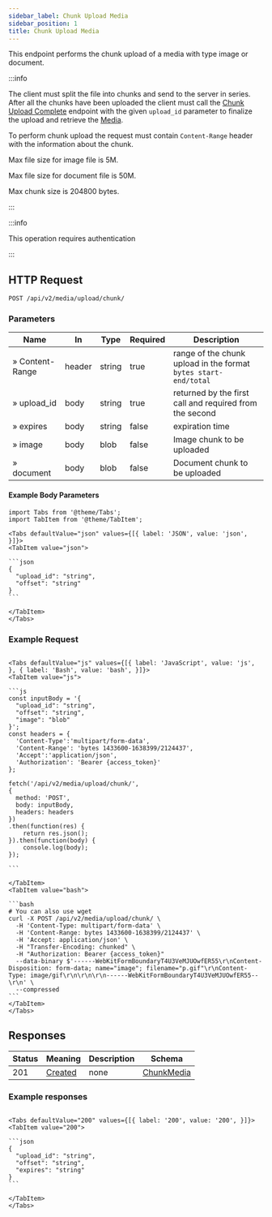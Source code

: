 ```yaml
---
sidebar_label: Chunk Upload Media
sidebar_position: 1
title: Chunk Upload Media
---
```


This endpoint performs the chunk upload of a media with type image or document.

:::info

 The client must split the file into chunks and send to the server in series. After all the chunks have been uploaded the client must call the [Chunk Upload Complete](#opIdcreateMediaChunkComplete) endpoint with the given `upload_id` parameter to finalize the upload and retrieve the [Media](/docs/apireference/v2/schemas/media).

To perform chunk upload the request must contain `Content-Range` header with the information about the chunk.

Max file size for image file is 5M.

Max file size for document file is 50M.

Max chunk size is 204800 bytes.

:::

:::info

This operation requires authentication

:::

## HTTP Request

`POST /api/v2/media/upload/chunk/`

### Parameters

|Name|In|Type|Required|Description|
|---|---|---|---|---|
|» Content-Range|header|string|true|range of the chunk upload in the format `bytes start-end/total`|
|» upload_id|body|string|true|returned by the first call and required from the second|
|» expires|body|string|false|expiration time|
|» image|body|blob|false|Image chunk to be uploaded|
|» document|body|blob|false|Document chunk to be uploaded|

#### Example Body Parameters

````mdx-code-block
import Tabs from '@theme/Tabs';
import TabItem from '@theme/TabItem';

<Tabs defaultValue="json" values={[{ label: 'JSON', value: 'json', }]}>
<TabItem value="json">

```json
{
  "upload_id": "string",
  "offset": "string"
}
```

</TabItem>
</Tabs>
````

### Example Request

````mdx-code-block

<Tabs defaultValue="js" values={[{ label: 'JavaScript', value: 'js', }, { label: 'Bash', value: 'bash', }]}>
<TabItem value="js">

```js
const inputBody = '{
  "upload_id": "string",
  "offset": "string",
  "image": "blob"
}';
const headers = {
  'Content-Type':'multipart/form-data',
  'Content-Range': 'bytes 1433600-1638399/2124437',
  'Accept':'application/json',
  'Authorization': 'Bearer {access_token}'
};

fetch('/api/v2/media/upload/chunk/',
{
  method: 'POST',
  body: inputBody,
  headers: headers
})
.then(function(res) {
    return res.json();
}).then(function(body) {
    console.log(body);
});

```

</TabItem>
<TabItem value="bash">

```bash
# You can also use wget
curl -X POST /api/v2/media/upload/chunk/ \
  -H 'Content-Type: multipart/form-data' \
  -H 'Content-Range: bytes 1433600-1638399/2124437' \
  -H 'Accept: application/json' \
  -H "Transfer-Encoding: chunked" \
  -H "Authorization: Bearer {access_token}"
  --data-binary $'------WebKitFormBoundaryT4U3VeMJUOwfER55\r\nContent-Disposition: form-data; name="image"; filename="p.gif"\r\nContent-Type: image/gif\r\n\r\n\r\n------WebKitFormBoundaryT4U3VeMJUOwfER55--\r\n' \
  --compressed
```
</TabItem>
</Tabs>
````

## Responses

|Status|Meaning|Description|Schema|
|---|---|---|---|
|201|[Created](https://tools.ietf.org/html/rfc7231#section-6.3.2)|none|[ChunkMedia](/docs/apireference/v2/schemas/chunk_media)|

### Example responses


````mdx-code-block

<Tabs defaultValue="200" values={[{ label: '200', value: '200', }]}>
<TabItem value="200">

```json
{
  "upload_id": "string",
  "offset": "string",
  "expires": "string"
}
```

</TabItem>
</Tabs>
````




